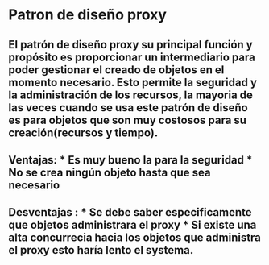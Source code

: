 # Patron de diseño proxy
## El patrón de diseño proxy su principal función y propósito es proporcionar un intermediario para poder gestionar el creado de objetos en el momento necesario. Esto permite la seguridad y la    administración de los recursos, la mayoria de las veces cuando se usa este patrón de diseño es para objetos que son muy costosos para su creación(recursos y tiempo).
## Ventajas: * Es muy bueno la para la seguridad * No se crea ningún objeto hasta que sea necesario
## Desventajas : * Se debe saber especificamente que objetos administrara el proxy   * Si existe una alta concurrecia hacia los objetos que administra el proxy esto haría lento el systema.